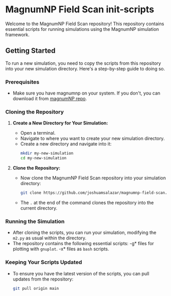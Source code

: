 # MagnumNP Field Scan init-scripts

Welcome to the MagnumNP Field Scan repository! This repository contains essential scripts for running simulations using the MagnumNP simulation framework. 

## Getting Started

To run a new simulation, you need to copy the scripts from this repository into your new simulation directory. Here's a step-by-step guide to doing so.

### Prerequisites

- Make sure you have magnumnp on your system. If you don't, you can download it from [magnumNP repo](https://pypi.org/project/magnumnp/).

### Cloning the Repository

1. **Create a New Directory for Your Simulation:**
   - Open a terminal.
   - Navigate to where you want to create your new simulation directory.
   - Create a new directory and navigate into it:
     ```bash
     mkdir my-new-simulation
     cd my-new-simulation
     ```

2. **Clone the Repository:**
   - Now clone the MagnumNP Field Scan repository into your simulation directory:
     ```bash
     git clone https://github.com/joshuamsalazar/magnumnp-field-scan.git .
     ```
   - The `.` at the end of the command clones the repository into the current directory.

### Running the Simulation

- After cloning the scripts, you can run your simulation, modifying the `m2.py` as usual within the directory.
- The repository contains the following essential scripts:
  -g* files for plotting with `gnuplot`.
  -x* files as `bash` scripts.

### Keeping Your Scripts Updated

- To ensure you have the latest version of the scripts, you can pull updates from the repository:
  ```bash
  git pull origin main

